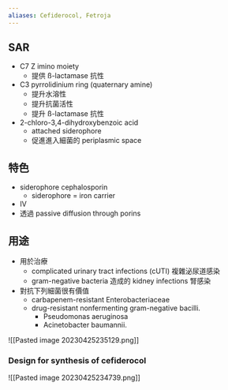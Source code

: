 ```yaml
---
aliases: Cefiderocol, Fetroja
---
```

## SAR
- C7 Z imino moiety
	- 提供 ß-lactamase 抗性
- C3 pyrrolidinium ring (quaternary amine)
	- 提升水溶性
	- 提升抗菌活性
	- 提升 ß-lactamase 抗性
- 2-chloro-3,4-dihydroxybenzoic acid
	- attached siderophore
	- 促進進入細菌的 periplasmic space
## 特色
- siderophore cephalosporin
	- siderophore = iron carrier
- IV
- 透過 passive diffusion through porins
## 用途
- 用於治療
	- complicated urinary tract infections (cUTI) 複雜泌尿道感染
	- gram-negative bacteria 造成的 kidney infections 腎感染
- 對抗下列細菌很有價值
	- carbapenem-resistant Enterobacteriaceae
	- drug-resistant nonfermenting gram-negative bacilli.
		- Pseudomonas aeruginosa
		- Acinetobacter baumannii.

![[Pasted image 20230425235129.png]]
### Design for synthesis of cefiderocol

![[Pasted image 20230425234739.png]]